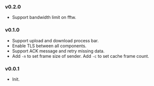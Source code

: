 ### v0.2.0

- Support bandwidth limit on fftw.

### v0.1.0

- Support upload and download process bar.
- Enable TLS between all components.
- Support ACK message and retry missing data.
- Add `-n` to set frame size of sender. Add `-c` to set cache frame count.

### v0.0.1

- Init.
